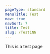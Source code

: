 ```yaml
---
pageType: standard
menuTitle: Test
nav: true
navSort: 7
title: Test
slug: /Test1NN
---
```

This is a test page
